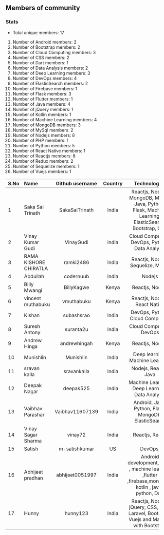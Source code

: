## Members of community

### Stats

-   Total unique members: 17

1.  Number of Android members: 2
2.  Number of Bootstrap members: 2
3.  Number of Cloud Computing members: 3
4.  Number of CSS members: 2
5.  Number of Dart members: 1
6.  Number of Data Analysis members: 2
7.  Number of Deep Learning members: 3
8.  Number of DevOps members: 4
9.  Number of ElasticSearch members: 2
10. Number of Firebase members: 1
11. Number of Flask members: 3
12. Number of Flutter members: 1
13. Number of Java members: 4
14. Number of jQuery members: 1
15. Number of Kotlin members: 1
16. Number of Machine Learning members: 4
17. Number of MongoDB members: 3
18. Number of MySql members: 2
19. Number of Nodejs members: 8
20. Number of PHP members: 1
21. Number of Python members: 5
22. Number of React Native members: 1
23. Number of Reactjs members: 8
24. Number of Redux members: 2
25. Number of Sequelize members: 1
26. Number of Vuejs members: 1

| S.No | Name                  | Github username | Country |                                              Technologies                                              |
| :--- | :-------------------- | :-------------: | :-----: | :----------------------------------------------------------------------------------------------------: |
| 1    | Saka Sai Trinath      | SakaSaiTrinath  |  India  | Reactjs, Nodejs, MongoDB, MySql, Java, Python, Flask, Machine Learning, ElasticSearch, Bootstrap, CSS  |
| 2    | Vinay Kumar Gudi      |    VinayGudi    |  India  |                             Cloud Computing, DevOps, Python, Data Analysis                             |
| 3    | RAMA KISHORE CHIRATLA |    ramki2486    |  India  |                                   Reactjs, Nodejs, Sequelize, MySql                                    |
| 4    | Abdullah              |    codernuub    |  India  |                                                 Nodejs                                                 |
| 5    | Billy Mwangi          |   BillyKagwe    |  Kenya  |                                            Reactjs, Nodejs                                             |
| 6    | vincent muthabuku     |   vmuthabuku    |  Kenya  |                                     Reactjs, Nodejs, React Native                                      |
| 7    | Kishan                |   subashsrao    |  India  |                                    DevOps, Python, Cloud Computing                                     |
| 8    | Suresh Antony         |    suranta2u    |  India  |                                        Cloud Computing, DevOps                                         |
| 9    | Andrew Hinga          |  andrewhingah   |  Kenya  |                                            Reactjs, Nodejs                                             |
| 10   | Munishlin             |    Munishlin    |  India  |                                    Deep learning, Machine Learning                                     |
| 11   | sravan kalla          |   sravankalla   |  India  |                                         Nodejs, Reactjs, Java                                          |
| 12   | Deepak Nagar          |    deepak525    |  India  |                             Machine Learning, Deep Learning, Data Analysis                             |
| 13   | Vaibhav Parashar      | Vaibhav11607139 |  India  |                          Android, Java, Python, Flask, MongoDb, ElasticSearch                          |
| 14   | Vinay Sagar Sharma    |     vinay72     |  India  |                                             Reactjs, Redux                                             |
| 15   | Satish                |  m-satishkumar  |   US    |                                                DevOps,                                                 |
| 16   | Abhijeet pradhan      | abhijeet0051997 |  India  | Android development, Flask , machine learning ,flutter ,firebase,mongoDb, kotlin , java , python, Dart |
| 17   | Hunny                 |    hunny123     |  India  |        Reactjs, Nodejs, jQuery, CSS, PHP, Laravel, Bootstrap, Vuejs and Material with Bootstrap        |
